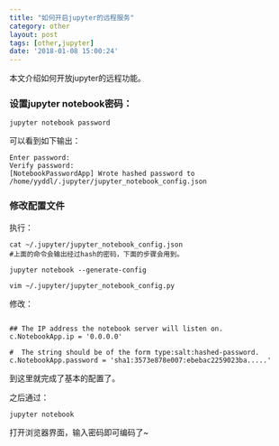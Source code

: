 ```yaml
---
title: "如何开启jupyter的远程服务"
category: other
layout: post
tags: [other,jupyter]
date: '2018-01-08 15:00:24'
---
```


本文介绍如何开放jupyter的远程功能。

### 设置jupyter notebook密码：

```
jupyter notebook password
```
可以看到如下输出：

```
Enter password: 
Verify password: 
[NotebookPasswordApp] Wrote hashed password to /home/yyddl/.jupyter/jupyter_notebook_config.json
```

### 修改配置文件
执行：

```
cat ~/.jupyter/jupyter_notebook_config.json
#上面的命令会输出经过hash的密码，下面的步骤会用到。

jupyter notebook --generate-config

vim ~/.jupyter/jupyter_notebook_config.py
```

修改：

```

## The IP address the notebook server will listen on.
c.NotebookApp.ip = '0.0.0.0'

#  The string should be of the form type:salt:hashed-password.
c.NotebookApp.password = 'sha1:3573e878e007:ebebac2259023ba.....'
```

到这里就完成了基本的配置了。

之后通过：
```
jupyter notebook
```
打开浏览器界面，输入密码即可编码了~


